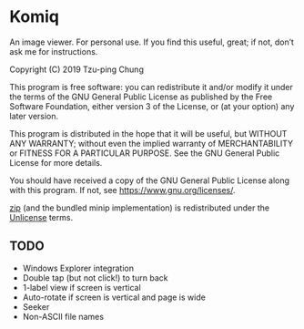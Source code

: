 Komiq
=====

An image viewer. For personal use. If you find this useful, great; if not,
don’t ask me for instructions.

Copyright (C) 2019 Tzu-ping Chung

This program is free software: you can redistribute it and/or modify
it under the terms of the GNU General Public License as published by
the Free Software Foundation, either version 3 of the License, or
(at your option) any later version.

This program is distributed in the hope that it will be useful,
but WITHOUT ANY WARRANTY; without even the implied warranty of
MERCHANTABILITY or FITNESS FOR A PARTICULAR PURPOSE.  See the
GNU General Public License for more details.

You should have received a copy of the GNU General Public License
along with this program. If not, see <https://www.gnu.org/licenses/>.

[zip] (and the bundled minip implementation) is redistributed under the
[Unlicense](https://github.com/kuba--/zip/blob/master/UNLICENSE) terms.

[zip]: https://github.com/kuba--/zip

## TODO

* Windows Explorer integration
* Double tap (but not click!) to turn back
* 1-label view if screen is vertical
* Auto-rotate if screen is vertical and page is wide
* Seeker
* Non-ASCII file names
